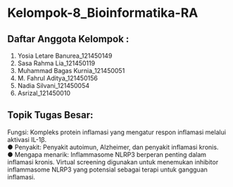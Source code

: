 # Kelompok-8_Bioinformatika-RA

## Daftar Anggota Kelompok :
1. Yosia Letare Banurea_121450149
2. Sasa Rahma Lia_121450119
3. Muhammad Bagas Kurnia_121450051
4. M. Fahrul Aditya_121450156
5. Nadia Silvani_121450054
6. Asrizal_121450010

## Topik Tugas Besar:
Fungsi: Kompleks protein inflamasi yang mengatur respon inflamasi melalui
aktivasi IL-1β.\
● Penyakit: Penyakit autoimun, Alzheimer, dan penyakit inflamasi kronis.\
● Mengapa menarik: Inflammasome NLRP3 berperan penting dalam inflamasi kronis. Virtual screening digunakan untuk menemukan inhibitor inflammasome NLRP3 yang potensial sebagai terapi untuk gangguan inflamasi.

